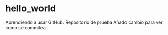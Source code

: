 # hello_world
Aprendiendo a usar GitHub. Repositorio de prueba
Añado cambio para ver como se commitea
